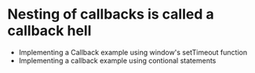 # Nesting of callbacks is called a callback hell
<ul>
    <li> Implementing a Callback example using window's setTimeout function </li>
    <li> Implementing a callback example using contional statements </li>
</ul>

